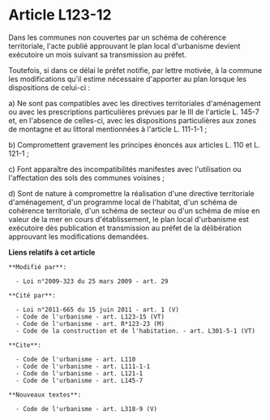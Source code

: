 # Article L123-12

Dans les communes non couvertes par un schéma de cohérence territoriale, l'acte publié approuvant le plan local d'urbanisme
devient exécutoire un mois suivant sa transmission au préfet. 

Toutefois, si dans ce délai le préfet notifie, par lettre motivée, à la commune les modifications qu'il estime nécessaire
d'apporter au plan lorsque les dispositions de celui-ci : 

a) Ne sont pas compatibles avec les directives territoriales d'aménagement ou avec les prescriptions particulières prévues
par le III de l'article L. 145-7 et, en l'absence de celles-ci, avec les dispositions particulières aux zones de montagne et
au littoral mentionnées à l'article L. 111-1-1 ; 

b) Compromettent gravement les principes énoncés aux articles L. 110 et L. 121-1 ; 

c) Font apparaître des incompatibilités manifestes avec l'utilisation ou l'affectation des sols des communes voisines ; 

d) Sont de nature à compromettre la réalisation d'une directive territoriale d'aménagement, d'un programme local de
l'habitat, d'un schéma de cohérence territoriale, d'un schéma de secteur ou d'un schéma de mise en valeur de la mer en cours
d'établissement, le plan local d'urbanisme est exécutoire dès publication et transmission au préfet de la délibération
approuvant les modifications demandées.

**Liens relatifs à cet article**

	**Modifié par**:

	  - Loi n°2009-323 du 25 mars 2009 - art. 29

	**Cité par**:

	  - Loi n°2011-665 du 15 juin 2011 - art. 1 (V)
	  - Code de l'urbanisme - art. L123-15 (VT)
	  - Code de l'urbanisme - art. R*123-23 (M)
	  - Code de la construction et de l'habitation. - art. L301-5-1 (VT)

	**Cite**:

	  - Code de l'urbanisme - art. L110
	  - Code de l'urbanisme - art. L111-1-1
	  - Code de l'urbanisme - art. L121-1
	  - Code de l'urbanisme - art. L145-7

	**Nouveaux textes**:

	  - Code de l'urbanisme - art. L318-9 (V)
